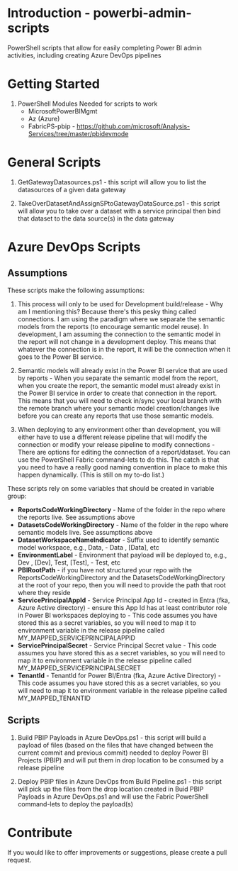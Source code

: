 # Introduction - powerbi-admin-scripts
PowerShell scripts that allow for easily completing Power BI admin activities, including
creating Azure DevOps pipelines

# Getting Started
1.	PowerShell Modules Needed for scripts to work
	- MicrosoftPowerBIMgmt
	- Az (Azure)
	- FabricPS-pbip - https://github.com/microsoft/Analysis-Services/tree/master/pbidevmode

# General Scripts
1.	GetGatewayDatasources.ps1 - this script will allow you to list the datasources of a given data gateway
	
2.	TakeOverDatasetAndAssignSPtoGatewayDataSource.ps1 - this script will allow you to take over a dataset with a service principal then bind that dataset to the data source(s) in the data gateway
	
# Azure DevOps Scripts
## Assumptions
These scripts make the following assumptions:
1.	This process will only to be used for Development build/release - Why am I mentioning this?  Because there's this pesky thing called connections.  I am using the paradigm where we separate the semantic models from the reports (to encourage semantic model reuse).  In development, I am assuming the connection to the semantic model in the report will not change in a development deploy.  This means that whatever the connection is in the report, it will be the connection when it goes to the Power BI service. 

2.	Semantic models will already exist in the Power BI service that are used by reports - When you separate the semantic model from the report, when you create the report, the semantic model must already exist in the Power BI service in order to create that connection in the report.  This means that you will need to check in/sync your local branch with the remote branch where your semantic model creation/changes live before you can create any reports that use those semantic models.

3.	When deploying to any environment other than development, you will either have to use a different release pipeline that will modify the connection or modify your release pipeline to modify connections - There are options for editing the connection of a report/dataset.  You can use the PowerShell Fabric command-lets to do this.  The catch is that you need to have a really good naming convention in place to make this happen dynamically.  (This is still on my to-do list.)
   
These scripts rely on some variables that should be created in variable group:
- **ReportsCodeWorkingDirectory** - Name of the folder in the repo where the reports live.  See assumptions above
- **DatasetsCodeWorkingDirectory** - Name of the folder in the repo where semantic models live.  See assumptions above
- **DatasetWorkspaceNameIndicator** - Suffix used to identify semantic model workspace, e.g., Data, - Data , [Data], etc
- **EnvironmentLabel** - Environment that payload will be deployed to, e.g., Dev , [Dev], Test, [Test], - Test, etc
- **PBIRootPath** - if you have not structured your repo with the ReportsCodeWorkingDirectory and the DatasetsCodeWorkingDirectory at the root of your repo, then you will need to provide the path that root where they reside
- **ServicePrincipalAppId** - Service Principal App Id - created in Entra (fka, Azure Active directory) - ensure this App Id has at least contributor role in Power BI workspaces deploying to - This code assumes you have stored this as a secret variables, so you will need to map it to environment variable in the release pipeline called MY_MAPPED_SERVICEPRINCIPALAPPID
- **ServicePrincipalSecret** - Service Principal Secret value - This code assumes you have stored this as a secret variables, so you will need to map it to environment variable in the release pipeline called MY_MAPPED_SERVICEPRINCIPALSECRET
- **TenantId** - TenantId for Power BI/Entra (fka, Azure Active Directory) - This code assumes you have stored this as a secret variables, so you will need to map it to environment variable in the release pipeline called MY_MAPPED_TENANTID

## Scripts
1.	Build PBIP Payloads in Azure DevOps.ps1 - this script will build a payload of files (based on the files that have changed between the current commit and previous commit) needed to deploy Power BI Projects (PBIP) and will put them in drop location to be consumed by a release pipeline

2.	Deploy PBIP files in Azure DevOps from Build Pipeline.ps1 - this script will pick up the files from the drop location created in Buid PBIP Payloads in Azure DevOps.ps1 and will use the Fabric PowerShell command-lets to deploy the payload(s)

# Contribute
If you would like to offer improvements or suggestions, please create a pull request.
